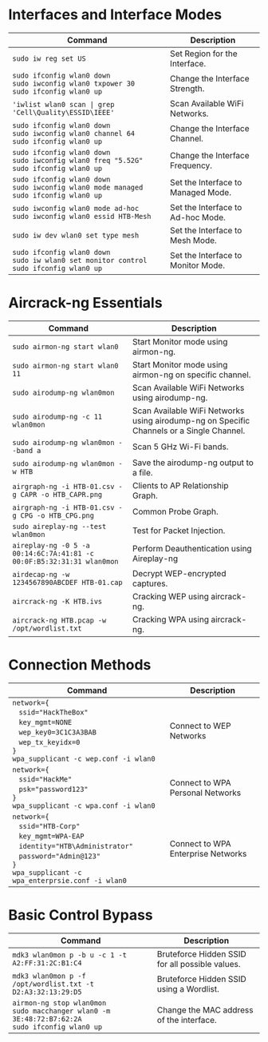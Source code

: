 # Interfaces and Interface Modes

| Command                                                                                       | Description                        |
| --------------------------------------------------------------------------------------------- | ---------------------------------- |
| `sudo iw reg set US`                                                                          | Set Region for the Interface.      |
| `sudo ifconfig wlan0 down`<br>`sudo iwconfig wlan0 txpower 30`<br>`sudo ifconfig wlan0 up`    | Change the Interface Strength.     |
| `'iwlist wlan0 scan \| grep 'Cell\Quality\ESSID\IEEE'`                                        | Scan Available WiFi Networks.      |
| `sudo ifconfig wlan0 down`<br>`sudo iwconfig wlan0 channel 64`<br>`sudo ifconfig wlan0 up`    | Change the Interface Channel.      |
| `sudo ifconfig wlan0 down`<br>`sudo iwconfig wlan0 freq "5.52G"`<br>`sudo ifconfig wlan0 up`  | Change the Interface Frequency.    |
| `sudo ifconfig wlan0 down`<br>`sudo iwconfig wlan0 mode managed`<br>`sudo ifconfig wlan0 up`  | Set the Interface to Managed Mode. |
| `sudo iwconfig wlan0 mode ad-hoc`<br>`sudo iwconfig wlan0 essid HTB-Mesh`                     | Set the Interface to Ad-hoc Mode.  |
| `sudo iw dev wlan0 set type mesh`                                                             | Set the Interface to Mesh Mode.    |
| `sudo ifconfig wlan0 down`<br>`sudo iw wlan0 set monitor control`<br>`sudo ifconfig wlan0 up` | Set the Interface to Monitor Mode. |

# Aircrack-ng Essentials

|Command|Description|
|---|---|
|`sudo airmon-ng start wlan0`|Start Monitor mode using airmon-ng.|
|`sudo airmon-ng start wlan0 11`|Start Monitor mode using airmon-ng on specific channel.|
|`sudo airodump-ng wlan0mon`|Scan Available WiFi Networks using airodump-ng.|
|`sudo airodump-ng -c 11 wlan0mon`|Scan Available WiFi Networks using airodump-ng on Specific Channels or a Single Channel.|
|`sudo airodump-ng wlan0mon --band a`|Scan 5 GHz Wi-Fi bands.|
|`sudo airodump-ng wlan0mon -w HTB`|Save the airodump-ng output to a file.|
|`airgraph-ng -i HTB-01.csv -g CAPR -o HTB_CAPR.png`|Clients to AP Relationship Graph.|
|`airgraph-ng -i HTB-01.csv -g CPG -o HTB_CPG.png`|Common Probe Graph.|
|`sudo aireplay-ng --test wlan0mon`|Test for Packet Injection.|
|`aireplay-ng -0 5 -a 00:14:6C:7A:41:81 -c 00:0F:B5:32:31:31 wlan0mon`|Perform Deauthentication using Aireplay-ng|
|`airdecap-ng -w 1234567890ABCDEF HTB-01.cap`|Decrypt WEP-encrypted captures.|
|`aircrack-ng -K HTB.ivs`|Cracking WEP using aircrack-ng.|
|`aircrack-ng HTB.pcap -w /opt/wordlist.txt`|Cracking WPA using aircrack-ng.|

# Connection Methods

|Command|Description|
|---|---|
|`network={`<br>   `ssid="HackTheBox"`<br>   `key_mgmt=NONE`<br>   `wep_key0=3C1C3A3BAB`<br>   `wep_tx_keyidx=0`<br>`}`<br>`wpa_supplicant -c wep.conf -i wlan0`|Connect to WEP Networks|
|`network={`<br>   `ssid="HackMe"`<br>   `psk="password123"`<br>`}`<br>`wpa_supplicant -c wpa.conf -i wlan0`|Connect to WPA Personal Networks|
|`network={`<br>   `ssid="HTB-Corp"`<br>   `key_mgmt=WPA-EAP`<br>   `identity="HTB\Administrator"`<br>   `password="Admin@123"`<br>`}`<br>`wpa_supplicant -c wpa_enterprsie.conf -i wlan0`|Connect to WPA Enterprise Networks|

# Basic Control Bypass

|Command|Description|
|---|---|
|`mdk3 wlan0mon p -b u -c 1 -t A2:FF:31:2C:B1:C4`|Bruteforce Hidden SSID for all possible values.|
|`mdk3 wlan0mon p -f /opt/wordlist.txt -t D2:A3:32:13:29:D5`|Bruteforce Hidden SSID using a Wordlist.|
|`airmon-ng stop wlan0mon`<br>`sudo macchanger wlan0 -m 3E:48:72:B7:62:2A`<br>`sudo ifconfig wlan0 up`|Change the MAC address of the interface.|